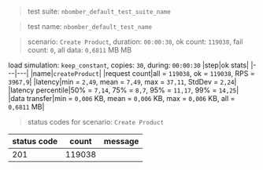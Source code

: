 > test suite: `nbomber_default_test_suite_name`

> test name: `nbomber_default_test_name`

> scenario: `Create Product`, duration: `00:00:30`, ok count: `119038`, fail count: `0`, all data: `0,6811` MB MB

load simulation: `keep_constant`, copies: `30`, during: `00:00:30`
|step|ok stats|
|---|---|
|name|`createProduct`|
|request count|all = `119038`, ok = `119038`, RPS = `3967,9`|
|latency|min = `2,49`, mean = `7,49`, max = `37,11`, StdDev = `2,24`|
|latency percentile|50% = `7,14`, 75% = `8,7`, 95% = `11,17`, 99% = `14,25`|
|data transfer|min = `0,006` KB, mean = `0,006` KB, max = `0,006` KB, all = `0,6811` MB|
> status codes for scenario: `Create Product`

|status code|count|message|
|---|---|---|
|201|119038||

